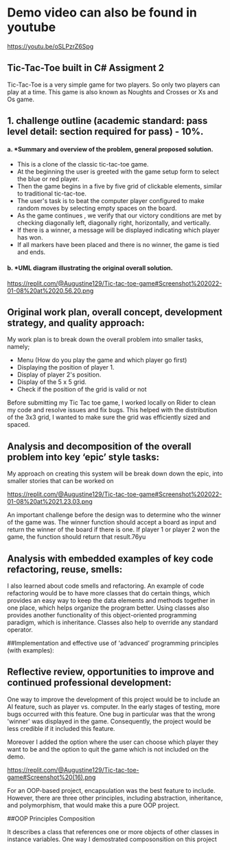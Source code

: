 # Demo video can also be found in youtube
 https://youtu.be/oSLPzrZ6Spg

## Tic-Tac-Toe built in C# Assigment 2

Tic-Tac-Toe is a very simple game for two players. So only two players can play at a time. This game is also known as Noughts and Crosses or Xs and Os game.

## 1. challenge outline (academic standard: pass level detail: section required for pass) - 10%.

#### a. *Summary and overview of the problem, general proposed solution. 

- This is a clone of the classic tic-tac-toe game. 
- At the beginning the user is greeted with the game setup form to select the blue or red player. 
- Then the game begins in a five by five grid of clickable elements, similar to traditional tic-tac-toe.
- The user's task is to beat the  computer player configured to make random moves by selecting empty spaces on the board.
- As the game continues , we verify that our victory conditions are met by checking diagonally left, diagonally right, horizontally, and vertically.
- If there is a winner, a message will be displayed indicating which player has won. 
- If all markers have been placed and there is no winner, the game is tied and ends.

#### b. *UML diagram illustrating the original overall solution. 

https://replit.com/@Augustine129/Tic-tac-toe-game#Screenshot%202022-01-08%20at%2020.56.20.png

## Original work plan, overall concept, development strategy, and quality approach:

My work plan is to break down the overall problem into smaller tasks, namely;

- Menu (How do you play the game and which player go first)
- Displaying the position of player 1.
- Display of player 2's position.
- Display of the 5 x 5 grid.
- Check if the position of the grid is valid or not

Before submitting my Tic Tac toe game, I worked locally on Rider to clean my code and resolve issues and fix bugs. This helped with the distribution of the 3x3 grid, I wanted
to make sure the grid was efficiently sized and spaced.

## Analysis and decomposition of the overall problem into key ‘epic’ style tasks:

My approach on creating this system will be break down down the epic, into smaller stories that can be worked on

https://replit.com/@Augustine129/Tic-tac-toe-game#Screenshot%202022-01-08%20at%2021.23.03.png

An important challenge before the design was to determine who the winner of the game was.
The winner function should accept a board as input and return the winner of the board if there is one.
If player 1 or player 2 won the game, the function should return that result.76yu

## Analysis with embedded examples of key code refactoring, reuse, smells:
I also learned about code smells and refactoring. An example of code refactoring would be to have more classes that do certain things, which provides an 
easy way to keep the data elements and methods together in one place, which helps organize the program better.
Using classes also provides another functionality of this object-oriented programming paradigm, which is inheritance.
Classes also help to override any standard operator.

##Implementation and effective use of ‘advanced’ programming principles (with examples):








## Reflective review, opportunities to improve and continued professional development:

One way to improve the development of this project would be to include an AI feature, such as player vs. computer. In the early stages of testing, more bugs occurred with this feature. One bug in particular was that the wrong 'winner' was displayed in the game. Consequently, the project would be less credible if it included this feature.

Moreover I added the option where the user can choose which player they want to be
and the option to quit the game which is not included on the demo.

https://replit.com/@Augustine129/Tic-tac-toe-game#Screenshot%20(16).png

For an OOP-based project, encapsulation was the best feature to include. However, there are three other principles, including abstraction, inheritance, and polymorphism, that would make this a pure OOP project.



##OOP Principles
Composition

It describes a class that references one or more objects of other classes in instance variables. One way I demostrated composonsition on this project
